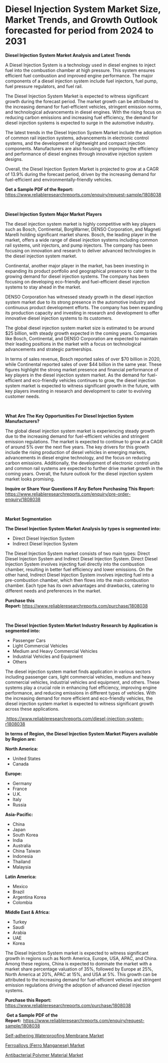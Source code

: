 <p><h1>Diesel Injection System Market Size, Market Trends, and Growth Outlook forecasted for period from 2024 to 2031</h1></p><p><strong>Diesel Injection System Market Analysis and Latest Trends</strong></p>
<p><p>A Diesel Injection System is a technology used in diesel engines to inject fuel into the combustion chamber at high pressure. This system ensures efficient fuel combustion and improved engine performance. The major components of a diesel injection system include fuel injectors, fuel pump, fuel pressure regulators, and fuel rail.</p><p>The Diesel Injection System Market is expected to witness significant growth during the forecast period. The market growth can be attributed to the increasing demand for fuel-efficient vehicles, stringent emission norms, and technological advancements in diesel engines. With the rising focus on reducing carbon emissions and increasing fuel efficiency, the demand for diesel injection systems is expected to surge in the automotive industry.</p><p>The latest trends in the Diesel Injection System Market include the adoption of common rail injection systems, advancements in electronic control systems, and the development of lightweight and compact injection components. Manufacturers are also focusing on improving the efficiency and performance of diesel engines through innovative injection system designs.</p><p>Overall, the Diesel Injection System Market is projected to grow at a CAGR of 13.9% during the forecast period, driven by the increasing demand for fuel-efficient and environmentally-friendly vehicles.</p></p>
<p><strong>Get a Sample PDF of the Report:&nbsp;</strong> <a href="https://www.reliableresearchreports.com/enquiry/request-sample/1808038">https://www.reliableresearchreports.com/enquiry/request-sample/1808038</a></p>
<p>&nbsp;</p>
<p><strong>Diesel Injection System Major Market Players</strong></p>
<p><p>The diesel injection system market is highly competitive with key players such as Bosch, Continental, BorgWarner, DENSO Corporation, and Magneti Marelli holding significant market shares. Bosch, the leading player in the market, offers a wide range of diesel injection systems including common rail systems, unit injectors, and pump injectors. The company has been focusing on innovation and research to deliver advanced technologies in the diesel injection system market.</p><p>Continental, another major player in the market, has been investing in expanding its product portfolio and geographical presence to cater to the growing demand for diesel injection systems. The company has been focusing on developing eco-friendly and fuel-efficient diesel injection systems to stay ahead in the market.</p><p>DENSO Corporation has witnessed steady growth in the diesel injection system market due to its strong presence in the automotive industry and continuous product development efforts. The company has been expanding its production capacity and investing in research and development to offer innovative diesel injection systems to its customers.</p><p>The global diesel injection system market size is estimated to be around $25 billion, with steady growth expected in the coming years. Companies like Bosch, Continental, and DENSO Corporation are expected to maintain their leading positions in the market with a focus on technological advancements and strategic partnerships.</p><p>In terms of sales revenue, Bosch reported sales of over $70 billion in 2020, while Continental reported sales of over $44 billion in the same year. These figures highlight the strong market presence and financial performance of key players in the diesel injection system market. As the demand for fuel-efficient and eco-friendly vehicles continues to grow, the diesel injection system market is expected to witness significant growth in the future, with key players investing in research and development to cater to evolving customer needs.</p></p>
<p>&nbsp;</p>
<p><strong>What Are The Key Opportunities For Diesel Injection System Manufacturers?</strong></p>
<p><p>The global diesel injection system market is experiencing steady growth due to the increasing demand for fuel-efficient vehicles and stringent emission regulations. The market is expected to continue to grow at a CAGR of around 5% over the next five years. The key drivers for this growth include the rising production of diesel vehicles in emerging markets, advancements in diesel engine technology, and the focus on reducing carbon emissions. Additionally, the development of electronic control units and common rail systems are expected to further drive market growth in the coming years. Overall, the future outlook for the diesel injection system market looks promising.</p></p>
<p><strong>Inquire or Share Your Questions If Any Before Purchasing This Report:</strong> <a href="https://www.reliableresearchreports.com/enquiry/pre-order-enquiry/1808038">https://www.reliableresearchreports.com/enquiry/pre-order-enquiry/1808038</a></p>
<p>&nbsp;</p>
<p><strong>Market Segmentation</strong></p>
<p><strong>The Diesel Injection System Market Analysis by types is segmented into:</strong></p>
<p><ul><li>Direct Diesel Injection System</li><li>Indirect Diesel Injection System</li></ul></p>
<p><p>The Diesel Injection System market consists of two main types: Direct Diesel Injection System and Indirect Diesel Injection System. Direct Diesel Injection System involves injecting fuel directly into the combustion chamber, resulting in better fuel efficiency and lower emissions. On the other hand, Indirect Diesel Injection System involves injecting fuel into a pre-combustion chamber, which then flows into the main combustion chamber. Each type has its own advantages and drawbacks, catering to different needs and preferences in the market.</p></p>
<p><strong>Purchase this Report:&nbsp;</strong><a href="https://www.reliableresearchreports.com/purchase/1808038">https://www.reliableresearchreports.com/purchase/1808038</a></p>
<p>&nbsp;</p>
<p><strong>The Diesel Injection System Market Industry Research by Application is segmented into:</strong></p>
<p><ul><li>Passenger Cars</li><li>Light Commercial Vehicles</li><li>Medium and Heavy Commercial Vehicles</li><li>Industrial Vehicles and Equipment</li><li>Others</li></ul></p>
<p><p>The diesel injection system market finds application in various sectors including passenger cars, light commercial vehicles, medium and heavy commercial vehicles, industrial vehicles and equipment, and others. These systems play a crucial role in enhancing fuel efficiency, improving engine performance, and reducing emissions in different types of vehicles. With the increasing demand for more efficient and eco-friendly vehicles, the diesel injection system market is expected to witness significant growth across these applications.</p></p>
<p><a href="https://www.reliableresearchreports.com/diesel-injection-system-r1808038">&nbsp;https://www.reliableresearchreports.com/diesel-injection-system-r1808038</a></p>
<p><strong>In terms of Region, the Diesel Injection System Market Players available by Region are:</strong></p>
<p>
    <p> <strong> North America: </strong>
        <ul>
            <li>United States</li>
            <li>Canada</li>
        </ul>
        </p> 
    <p> <strong> Europe: </strong>
        <ul>
            <li>Germany</li>
            <li>France</li>
            <li>U.K.</li>
            <li>Italy</li>
            <li>Russia</li>
        </ul>
        </p> 
    <p> <strong> Asia-Pacific: </strong>
        <ul>
            <li>China</li>
            <li>Japan</li>
            <li>South Korea</li>
            <li>India</li>
            <li>Australia</li>
            <li>China Taiwan</li>
            <li>Indonesia</li>
            <li>Thailand</li>
            <li>Malaysia</li>
        </ul>
        </p> 
    <p> <strong> Latin America: </strong>
        <ul>
            <li>Mexico</li>
            <li>Brazil</li>
            <li>Argentina Korea</li>
            <li>Colombia</li>
        </ul>
        </p> 
    <p> <strong> Middle East & Africa: </strong>
        <ul>
            <li>Turkey</li>
            <li>Saudi</li>
            <li>Arabia</li>
            <li>UAE</li>
            <li>Korea</li>
        </ul>
    </p>
    </p>
<p><p>The Diesel Injection System market is expected to witness significant growth in regions such as North America, Europe, USA, APAC, and China. Among these regions, China is expected to dominate the market with a market share percentage valuation of 35%, followed by Europe at 25%, North America at 20%, APAC at 15%, and USA at 5%. This growth can be attributed to the increasing demand for fuel-efficient vehicles and stringent emission regulations driving the adoption of advanced diesel injection systems.</p></p>
<p><strong>Purchase this Report: </strong><a href="https://www.reliableresearchreports.com/purchase/1808038">https://www.reliableresearchreports.com/purchase/1808038</a></p>
<p>&nbsp;<strong>Get a Sample PDF of the Report:&nbsp;&nbsp;</strong><a href="https://www.reliableresearchreports.com/enquiry/request-sample/1808038">https://www.reliableresearchreports.com/enquiry/request-sample/1808038</a></p>
<p><strong></strong></p>
<p><p><a href="https://www.linkedin.com/pulse/decoding-self-adhering-waterproofing-membrane-market-deep-0hdqc?trackingId=hL%2FxFZZ7AdZEyRCcwWGSsA%3D%3D">Self-adhering Waterproofing Membrane Market</a></p><p><a href="https://www.linkedin.com/pulse/ferroalloys-ferro-manganese-market-research-report-provides-fm3ec?trackingId=ZG%2FoAc0ZTHCDkAUaQuodvw%3D%3D">Ferroalloys (Ferro Manganese) Market</a></p><p><a href="https://www.linkedin.com/pulse/antibacterial-polymer-material-market-size-2024-2031-swfqc?trackingId=%2Brz7jb%2Fcgiq%2B3aHH3hhneg%3D%3D">Antibacterial Polymer Material Market</a></p></p>